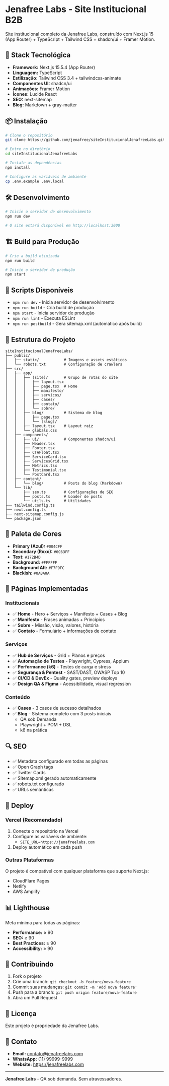 # Jenafree Labs - Site Institucional B2B

Site institucional completo da Jenafree Labs, construído com Next.js 15 (App Router) + TypeScript + Tailwind CSS + shadcn/ui + Framer Motion.

## 🚀 Stack Tecnológica

- **Framework:** Next.js 15.5.4 (App Router)
- **Linguagem:** TypeScript
- **Estilização:** Tailwind CSS 3.4 + tailwindcss-animate
- **Componentes UI:** shadcn/ui
- **Animações:** Framer Motion
- **Ícones:** Lucide React
- **SEO:** next-sitemap
- **Blog:** Markdown + gray-matter

## 📦 Instalação

```bash
# Clone o repositório
git clone https://github.com/jenafree/siteInstitucionalJenafreeLabs.git

# Entre no diretório
cd siteInstitucionalJenafreeLabs

# Instale as dependências
npm install

# Configure as variáveis de ambiente
cp .env.example .env.local
```

## 🛠️ Desenvolvimento

```bash
# Inicie o servidor de desenvolvimento
npm run dev

# O site estará disponível em http://localhost:3000
```

## 🏗️ Build para Produção

```bash
# Crie a build otimizada
npm run build

# Inicie o servidor de produção
npm start
```

## 📝 Scripts Disponíveis

- `npm run dev` - Inicia servidor de desenvolvimento
- `npm run build` - Cria build de produção
- `npm start` - Inicia servidor de produção
- `npm run lint` - Executa ESLint
- `npm run postbuild` - Gera sitemap.xml (automático após build)

## 📄 Estrutura do Projeto

```
siteInstitucionalJenafreeLabs/
├── public/
│   ├── static/           # Imagens e assets estáticos
│   └── robots.txt        # Configuração de crawlers
├── src/
│   ├── app/
│   │   ├── (site)/       # Grupo de rotas do site
│   │   │   ├── layout.tsx
│   │   │   ├── page.tsx  # Home
│   │   │   ├── manifesto/
│   │   │   ├── servicos/
│   │   │   ├── cases/
│   │   │   ├── contato/
│   │   │   └── sobre/
│   │   ├── blog/         # Sistema de blog
│   │   │   ├── page.tsx
│   │   │   └── [slug]/
│   │   ├── layout.tsx    # Layout raiz
│   │   └── globals.css
│   ├── components/
│   │   ├── ui/           # Componentes shadcn/ui
│   │   ├── Header.tsx
│   │   ├── Footer.tsx
│   │   ├── CTAFloat.tsx
│   │   ├── ServiceCard.tsx
│   │   ├── ServicesGrid.tsx
│   │   ├── Metrics.tsx
│   │   ├── Testimonial.tsx
│   │   └── PostCard.tsx
│   ├── content/
│   │   └── blog/         # Posts do blog (Markdown)
│   └── lib/
│       ├── seo.ts        # Configurações de SEO
│       ├── posts.ts      # Loader de posts
│       └── utils.ts      # Utilidades
├── tailwind.config.ts
├── next.config.ts
├── next-sitemap.config.js
└── package.json
```

## 🎨 Paleta de Cores

- **Primary (Azul):** `#004CFF`
- **Secondary (Roxo):** `#6C63FF`
- **Text:** `#172B4D`
- **Background:** `#FFFFFF`
- **Background Alt:** `#F7F9FC`
- **Blackish:** `#0A0A0A`

## 📱 Páginas Implementadas

### Institucionais
- ✅ **Home** - Hero + Serviços + Manifesto + Cases + Blog
- ✅ **Manifesto** - Frases animadas + Princípios
- ✅ **Sobre** - Missão, visão, valores, história
- ✅ **Contato** - Formulário + informações de contato

### Serviços
- ✅ **Hub de Serviços** - Grid + Planos e preços
- ✅ **Automação de Testes** - Playwright, Cypress, Appium
- ✅ **Performance (k6)** - Testes de carga e stress
- ✅ **Segurança & Pentest** - SAST/DAST, OWASP Top 10
- ✅ **CI/CD & DevEx** - Quality gates, preview deploys
- ✅ **Design QA & Figma** - Acessibilidade, visual regression

### Conteúdo
- ✅ **Cases** - 3 casos de sucesso detalhados
- ✅ **Blog** - Sistema completo com 3 posts iniciais
  - QA sob Demanda
  - Playwright + POM + DSL
  - k6 na prática

## 🔍 SEO

- ✅ Metadata configurado em todas as páginas
- ✅ Open Graph tags
- ✅ Twitter Cards
- ✅ Sitemap.xml gerado automaticamente
- ✅ robots.txt configurado
- ✅ URLs semânticas

## 🚀 Deploy

### Vercel (Recomendado)

1. Conecte o repositório na Vercel
2. Configure as variáveis de ambiente:
   - `SITE_URL=https://jenafreelabs.com`
3. Deploy automático em cada push

### Outras Plataformas

O projeto é compatível com qualquer plataforma que suporte Next.js:
- CloudFlare Pages
- Netlify
- AWS Amplify

## 📊 Lighthouse

Meta mínima para todas as páginas:
- **Performance:** ≥ 90
- **SEO:** ≥ 90
- **Best Practices:** ≥ 90
- **Accessibility:** ≥ 90

## 🤝 Contribuindo

1. Fork o projeto
2. Crie uma branch: `git checkout -b feature/nova-feature`
3. Commit suas mudanças: `git commit -m 'Add nova feature'`
4. Push para a branch: `git push origin feature/nova-feature`
5. Abra um Pull Request

## 📄 Licença

Este projeto é propriedade da Jenafree Labs.

## 📧 Contato

- **Email:** contato@jenafreelabs.com
- **WhatsApp:** (11) 99999-9999
- **Website:** https://jenafreelabs.com

---

**Jenafree Labs** - QA sob demanda. Sem atravessadores.
